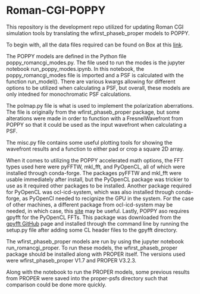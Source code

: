 # Roman-CGI-POPPY

This repository is the development repo utilized for updating Roman CGI simulation tools by translating the wfirst_phaseb_proper models to POPPY. 

To begin with, all the data files required can be found on Box at this [link](https://arizona.app.box.com/folder/141147076251). 

The POPPY models are defined in the Python file poppy_romancgi_modes.py. The file used to run the modes is the jupyter notebook run_poppy_modes.ipynb. In this notebook, the poppy_romancgi_modes file is imported and a PSF is calculated with the function run_model(). There are various kwargs allowing for different options to be utilized when calculating a PSF, but overall, these models are only intedned for monochromatic PSF calculations. 

The polmap.py file is what is used to implement the polarization aberrations. The file is originally from the wfirst_phaseb_proper package, but some alterations were made in order to function with a FresnelWavefront from POPPY so that it could be used as the input wavefront when calculating a PSF. 

The misc.py file contains some useful plotting tools for showing the wavefront results and a function to either pad or crop a square 2D array. 

When it comes to utilizing the POPPY accelerated math options, the FFT types used here were pyFFTW, mkl_fft, and PyOpenCL, all of which were installed through conda-forge. The packages pyFFTW and mkl_fft were usable immediately after install, but the PyOpenCL package was trickier to use as it required other packages to be installed. Another package required for PyOpenCL was ocl-icd-system, which was also installed through conda-forge, as PyOpenCl needed to recignize the GPU in the system. For the case of other machines, a different package from ocl-icd-system may be needed, in which case, this [site](https://documen.tician.de/pyopencl/misc.html) may be useful. Lastly, POPPY aso requires gpyfft for the PyOpenCL FFTs. This package was downloaded from the [gpyfft GitHub](https://github.com/geggo/gpyfft) page and installed through the command line by running the setup.py file after adding some CL header files to the gpyfft directory. 

The wfirst_phaseb_proper models are run by using the jupyter notebook run_romancgi_proper. To run these models, the wfirst_phaseb_proper package should be installed along with PROPER itself. The versions used were wfirst_phaseb_proper V1.7 and PROPER V3.2.3.  

Along with the notebook to run the PROPER models, some previous results from PROPER were saved into the proper-psfs directory such that comparison could be done more quickly. 




